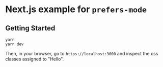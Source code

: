 # Next.js example for `prefers-mode`

## Getting Started

```
yarn
yarn dev
```

Then, in your browser, go to `https://localhost:3000` and inspect the css classes assigned to "Hello". 